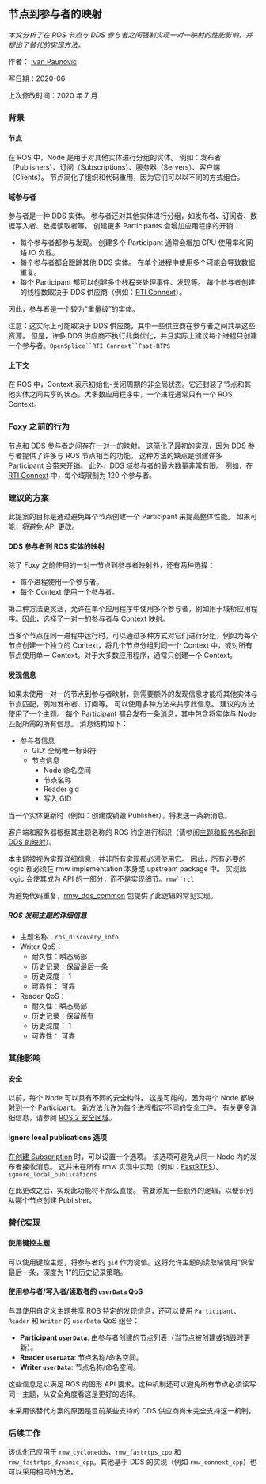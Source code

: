 ## 节点到参与者的映射

*本文分析了在 ROS 节点与 DDS 参与者之间强制实现一对一映射的性能影响，并提出了替代的实现方法。*

作者： [Ivan Paunovic](https://github.com/ivanpauno)

写日期：2020-06

上次修改时间：2020 年 7 月

### 背景

#### 节点

在 ROS 中，Node 是用于对其他实体进行分组的实体。 例如：发布者（Publishers）、订阅（Subscriptions）、服务器（Servers）、客户端（Clients）。 节点简化了组织和代码重用，因为它们可以以不同的方式组合。

#### 域参与者

参与者是一种 DDS 实体。 参与者还对其他实体进行分组，如发布者、订阅者、数据写入者、数据读取者等。 创建更多 Participants 会增加应用程序的开销：

- 每个参与者都参与发现。 创建多个 Participant 通常会增加 CPU 使用率和网络 IO 负载。
- 每个参与者都会跟踪其他 DDS 实体。 在单个进程中使用多个可能会导致数据重复。
- 每个 Participant 都可以创建多个线程来处理事件、发现等。 每个参与者创建的线程数取决于 DDS 供应商（例如：[RTI Connext](https://community.rti.com/best-practices/create-few-domainParticipants-possible)）。

因此，参与者是一个较为“重量级”的实体。

注意：这实际上可能取决于 DDS 供应商，其中一些供应商在参与者之间共享这些资源。 但是，许多 DDS 供应商不执行此类优化，并且实际上建议每个进程只创建一个参与者。`OpenSplice``RTI Connext``Fast-RTPS`

#### 上下文

在 ROS 中，Context 表示初始化-关闭周期的非全局状态。它还封装了节点和其他实体之间共享的状态。大多数应用程序中，一个进程通常只有一个 ROS Context。

### Foxy 之前的行为

节点和 DDS 参与者之间存在一对一的映射。 这简化了最初的实现，因为 DDS 参与者提供了许多与 ROS 节点相当的功能。 这种方法的缺点是创建许多 Participant 会带来开销。 此外，DDS 域参与者的最大数量非常有限。 例如，在 [RTI Connext](https://community.rti.com/kb/what-maximum-number-Participants-domain) 中，每个域限制为 120 个参与者。

### 建议的方案

此提案的目标是通过避免每个节点创建一个 Participant 来提高整体性能。 如果可能，将避免 API 更改。

#### DDS 参与者到 ROS 实体的映射

除了 Foxy 之前使用的一对一节点到参与者映射外，还有两种选择：

- 每个进程使用一个参与者。
- 每个 Context 使用一个参与者。

第二种方法更灵活，允许在单个应用程序中使用多个参与者，例如用于域桥应用程序。因此，选择了一对一的参与者与 Context 映射。

当多个节点在同一进程中运行时，可以通过多种方式对它们进行分组，例如为每个节点创建一个独立的 Context，将几个节点分组到同一个 Context 中，或对所有节点使用单一 Context。对于大多数应用程序，通常只创建一个 Context。

#### 发现信息

如果未使用一对一的节点到参与者映射，则需要额外的发现信息才能将其他实体与节点匹配，例如发布者、订阅等。 可以使用多种方法来共享此信息。 建议的方法使用了一个主题。 每个 Participant 都会发布一条消息，其中包含将实体与 Node 匹配所需的所有信息。 消息结构如下：

- 参与者信息
  - GID: 全局唯一标识符
  - 节点信息
    - Node 命名空间
    - 节点名称
    - Reader gid
    - 写入 GID

当一个实体更新时（例如：创建或销毁 Publisher），将发送一条新消息。

客户端和服务器根据其主题名称的 ROS 约定进行标识（请参阅[主题和服务名称到 DDS 的映射](https://design.ros2.org/articles/140_topic_and_service_name_mapping.md)）。

本主题被视为实现详细信息，并非所有实现都必须使用它。 因此，所有必要的 logic 都必须在 rmw implementation 本身或 upstream package 中。 实现此 logic 会使其成为 API 的一部分，而不是实现细节。`rmw``rcl`

为避免代码重复，[rmw_dds_common](https://github.com/ros2/rmw_dds_common/) 包提供了此逻辑的常见实现。

##### ROS 发现主题的详细信息

- 主题名称：`ros_discovery_info`
- Writer QoS：
  - 耐久性：瞬态局部
  - 历史记录：保留最后一条
  - 历史深度： 1
  - 可靠性： 可靠
- Reader QoS：
  - 耐久性：瞬态局部
  - 历史记录：保留所有
  - 历史深度： 1
  - 可靠性： 可靠

### 其他影响

#### 安全

以前，每个 Node 可以具有不同的安全构件。 这是可能的，因为每个 Node 都映射到一个 Participant。 新方法允许为每个进程指定不同的安全工件。 有关更多详细信息，请参阅 [ROS 2 安全区域](https://design.ros2.org/articles/ros2_security_enclaves.html)。

#### Ignore local publications 选项

[在创建 Subscription](https://github.com/ros2/rmw/blob/2250b3eee645d90f9e9d6c96d71ce3aada9944f3/rmw/include/rmw/rmw.h#L517) 时，可以设置一个选项。 该选项可避免从同一 Node 内的发布者接收消息。 这并未在所有 rmw 实现中实现（例如：[FastRTPS](https://github.com/ros2/rmw_fastrtps/blob/099f9eed9a0f581447405fbd877c6d3b15f1f26e/rmw_fastrtps_cpp/src/rmw_Subscription.cpp#L118)）。`ignore_local_publications`

在此更改之后，实现此功能将不那么直接。 需要添加一些额外的逻辑，以便识别从哪个节点创建 Publisher。

### 替代实现

#### 使用键控主题

可以使用键控主题，将参与者的 `gid` 作为键值。这将允许主题的读取端使用“保留最后一条，深度为 1”的历史记录策略。

#### 使用参与者/写入者/读取者的 `userData` QoS

与其使用自定义主题共享 ROS 特定的发现信息，还可以使用 `Participant`、`Reader` 和 `Writer` 的 `userData` QoS 组合：

- **Participant `userData`**: 由参与者创建的节点列表（当节点被创建或销毁时更新）。
- **Reader `userData`**: 节点名称/命名空间。
- **Writer `userData`**: 节点名称/命名空间。

这些信息足以满足 ROS 的图形 API 要求。这种机制还可以避免所有节点必须读写同一主题，从安全角度看这是更好的选择。

未采用该替代方案的原因是目前某些支持的 DDS 供应商尚未完全支持这一机制。

### 后续工作

该优化已应用于 `rmw_cyclonedds`、`rmw_fastrtps_cpp` 和 `rmw_fastrtps_dynamic_cpp`。其他基于 DDS 的实现（例如 `rmw_connext_cpp`）也可以采用相同的方法。
